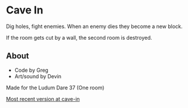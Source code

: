 Cave In
===

Dig holes, fight enemies. When an enemy dies they become a new block.

If the room gets cut by a wall, the second room is destroyed.

About
---
- Code by Greg
- Art/sound by Devin

Made for the Ludum Dare 37 (One room)

[Most recent version at cave-in](https://gomix.com/#!/project/cave-in)